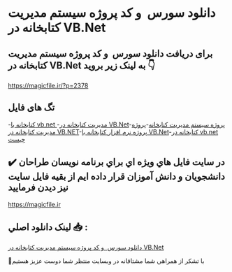 # دانلود سورس  و کد پروژه سیستم مدیریت کتابخانه در VB.Net

## برای دریافت دانلود سورس  و کد پروژه سیستم مدیریت کتابخانه در VB.Net به لینک زیر بروید 👇

https://magicfile.ir/?p=2378

## تگ های فایل

-[كتابخانه با vb.net ](https://magicfile.ir/product/%d8%b3%d9%88%d8%b1%d8%b3-%da%a9%d8%af-%d9%be%d8%b1%d9%88%da%98%d9%87-%d8%b3%d9%8a%d8%b3%d8%aa%d9%85-%d9%85%d8%af%d9%8a%d8%b1%d9%8a%d8%aa-%da%a9%d8%aa%d8%a7%d8%a8%d8%ae%d8%a7%d9%86%d9%87-%d8%af%d8%b1-vb-net/)-[مديريت کتابخانه در VB.Net](https://magicfile.ir/product/%d8%b3%d9%88%d8%b1%d8%b3-%da%a9%d8%af-%d9%be%d8%b1%d9%88%da%98%d9%87-%d8%b3%d9%8a%d8%b3%d8%aa%d9%85-%d9%85%d8%af%d9%8a%d8%b1%d9%8a%d8%aa-%da%a9%d8%aa%d8%a7%d8%a8%d8%ae%d8%a7%d9%86%d9%87-%d8%af%d8%b1-vb-net/)-[پروژه سيستم مديريت کتابخانه](https://magicfile.ir/product/%d8%b3%d9%88%d8%b1%d8%b3-%da%a9%d8%af-%d9%be%d8%b1%d9%88%da%98%d9%87-%d8%b3%d9%8a%d8%b3%d8%aa%d9%85-%d9%85%d8%af%d9%8a%d8%b1%d9%8a%d8%aa-%da%a9%d8%aa%d8%a7%d8%a8%d8%ae%d8%a7%d9%86%d9%87-%d8%af%d8%b1-vb-net/)-[پروژه مدیریت کتابخانه در VB.NET](https://magicfile.ir/product/%d8%b3%d9%88%d8%b1%d8%b3-%da%a9%d8%af-%d9%be%d8%b1%d9%88%da%98%d9%87-%d8%b3%d9%8a%d8%b3%d8%aa%d9%85-%d9%85%d8%af%d9%8a%d8%b1%d9%8a%d8%aa-%da%a9%d8%aa%d8%a7%d8%a8%d8%ae%d8%a7%d9%86%d9%87-%d8%af%d8%b1-vb-net/)-[پروژه نرم افزار کتابخانه با VB.Net](https://magicfile.ir/product/%d8%b3%d9%88%d8%b1%d8%b3-%da%a9%d8%af-%d9%be%d8%b1%d9%88%da%98%d9%87-%d8%b3%d9%8a%d8%b3%d8%aa%d9%85-%d9%85%d8%af%d9%8a%d8%b1%d9%8a%d8%aa-%da%a9%d8%aa%d8%a7%d8%a8%d8%ae%d8%a7%d9%86%d9%87-%d8%af%d8%b1-vb-net/)-[کتابخانه در vb.net چیست](https://magicfile.ir/product/%d8%b3%d9%88%d8%b1%d8%b3-%da%a9%d8%af-%d9%be%d8%b1%d9%88%da%98%d9%87-%d8%b3%d9%8a%d8%b3%d8%aa%d9%85-%d9%85%d8%af%d9%8a%d8%b1%d9%8a%d8%aa-%da%a9%d8%aa%d8%a7%d8%a8%d8%ae%d8%a7%d9%86%d9%87-%d8%af%d8%b1-vb-net/)

## ✔️ در سايت فايل هاي ويژه اي براي برنامه نويسان طراحان دانشجويان و دانش آموزان قرار داده ايم از بقيه فايل سايت نيز ديدن فرماييد

https://magicfile.ir


## لينک دانلود اصلي 📥 :

[دانلود سورس  و کد پروژه سیستم مدیریت کتابخانه در VB.Net](https://magicfile.ir/product/%d8%b3%d9%88%d8%b1%d8%b3-%da%a9%d8%af-%d9%be%d8%b1%d9%88%da%98%d9%87-%d8%b3%d9%8a%d8%b3%d8%aa%d9%85-%d9%85%d8%af%d9%8a%d8%b1%d9%8a%d8%aa-%da%a9%d8%aa%d8%a7%d8%a8%d8%ae%d8%a7%d9%86%d9%87-%d8%af%d8%b1-vb-net/) 


🙏با تشکر از همراهي شما مشتاقانه در وبسایت منتظر شما دوست عزیز هستیم

